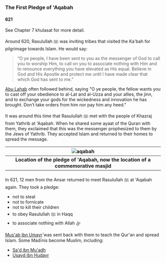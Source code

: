 ### The First Pledge of 'Aqabah
#### 621

See Chapter 7 khulasat for more detail.

Around 620, Rasulullah ﷺ was inviting tribes that visited the Ka'bah for pilgrimage towards Islam. He would say:

> “O ye people, I have been sent to you as the messenger of God to call you to worship Him, to call on you to associate nothing with Him and to renounce everything you have elevated as His equal. Believe in God and His Apostle and protect me until I have made clear that which God has sent to me.”

[Abu Lahab](../bio/abu_lahab) often followed behind, saying "O ye people, the fellow wants you to cast off your obedience to al-Lat and al-Uzza and your allies, the jinn, and to exchange your gods for the wickedness and innovation he has brought. Don’t take orders from him nor pay him any heed."

It was around this time that Rasulullah ﷺ met with the people of Khazraj from Yathrib at 'Aqabah. When he shared some ayaat of the Quran with them, they exclaimed that this was the messenger prophesized to them by the Jews of Yathrib. They accepted Islam and returned to their homes to spread the message.

| ![aqabah](https://user-images.githubusercontent.com/90349598/134719924-ed55d150-9ada-4022-8757-8cdb57971fc9.png) |
|:--:|
| <b>Location of the pledge of 'Aqabah, now the location of a commemorative masjid</b>|

In 621, 12 men from the Ansar returned to meet Rasulullah ﷺ at 'Aqabah again. They took a pledge:

- not to steal
- not to fornicate
- not to kill their children
- to obey Rasulullah ﷺ in Haqq
- to associate nothing with Allah ﷻ

[Mus'ab ibn Umayrؓ](../bio/0594_Musab) was sent back with them to teach the Qur'an and spread Islam. Some Madīnis become Muslim, including:

- [Sa'd ibn Mu'adh](../bio/0590_Sad)
- [Usayd ibn Hudayr](../bio/Usayd_ibn_Hudayr)
